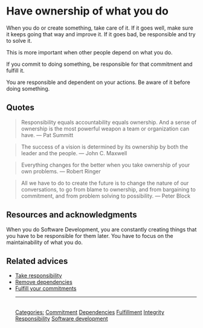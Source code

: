 # Have ownership of what you do

When you do or create something, take care of it. If it goes well, make sure it keeps going that way and improve it. If it goes bad, be responsible and try to solve it.

This is more important when other people depend on what you do.

If you commit to doing something, be responsible for that commitment and fulfill it.

You are responsible and dependent on your actions. Be aware of it before doing something.

## Quotes

> Responsibility equals accountability equals ownership. And a sense of ownership is the most powerful weapon a team or organization can have. ― Pat Summitt

> The success of a vision is determined by its ownership by both the leader and the people. ― John C. Maxwell

> Everything changes for the better when you take ownership of your own problems. ― Robert Ringer

> All we have to do to create the future is to change the nature of our conversations, to go from blame to ownership, and from bargaining to commitment, and from problem solving to possibility. ― Peter Block

## Resources and acknowledgments

When you do Software Development, you are constantly creating things that you have to be responsible for them later. You have to focus on the maintainability of what you do.

## Related advices

- [Take responsibility](Take%20responsibility/index.md) 
- [Remove dependencies](Remove%20dependencies/index.md)
- [Fulfill your commitments](Fulfill%20your%20commitments/index.md)<hr/><br/>[Categories:](Categories/index.md) [Commitment](Categories/Commitment.md) [Dependencies](Categories/Dependencies.md) [Fulfillment](Categories/Fulfillment.md) [Integrity](Categories/Integrity.md) [Responsibility](Categories/Responsibility.md) [Software development](Categories/Software%20development.md)